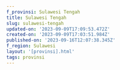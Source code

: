 ```yaml
---
f_provinsi: Sulawesi Tengah
title: Sulawesi Tengah
slug: sulawesi-tengah
updated-on: '2023-09-09T17:09:53.472Z'
created-on: '2023-09-09T17:03:51.984Z'
published-on: '2023-09-16T12:07:38.345Z'
f_region: Sulawesi
layout: '[provinsi].html'
tags: provinsi
---
```



